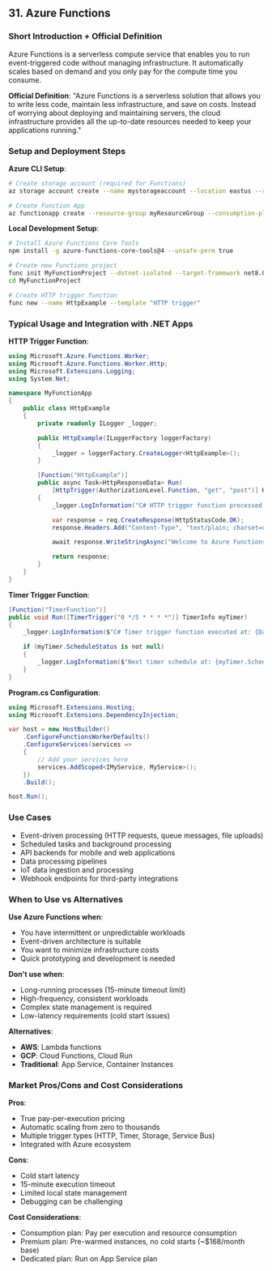 ## 31. Azure Functions

### Short Introduction + Official Definition

Azure Functions is a serverless compute service that enables you to run event-triggered code without managing infrastructure. It automatically scales based on demand and you only pay for the compute time you consume.

**Official Definition**: "Azure Functions is a serverless solution that allows you to write less code, maintain less infrastructure, and save on costs. Instead of worrying about deploying and maintaining servers, the cloud infrastructure provides all the up-to-date resources needed to keep your applications running."

### Setup and Deployment Steps

**Azure CLI Setup**:

```bash
# Create storage account (required for Functions)
az storage account create --name mystorageaccount --location eastus --resource-group myResourceGroup --sku Standard_LRS

# Create Function App
az functionapp create --resource-group myResourceGroup --consumption-plan-location eastus --runtime dotnet-isolated --runtime-version 8 --functions-version 4 --name myFunctionApp --storage-account mystorageaccount
```

**Local Development Setup**:

```bash
# Install Azure Functions Core Tools
npm install -g azure-functions-core-tools@4 --unsafe-perm true

# Create new Functions project
func init MyFunctionProject --dotnet-isolated --target-framework net8.0
cd MyFunctionProject

# Create HTTP trigger function
func new --name HttpExample --template "HTTP trigger"
```

### Typical Usage and Integration with .NET Apps

**HTTP Trigger Function**:

```csharp
using Microsoft.Azure.Functions.Worker;
using Microsoft.Azure.Functions.Worker.Http;
using Microsoft.Extensions.Logging;
using System.Net;

namespace MyFunctionApp
{
    public class HttpExample
    {
        private readonly ILogger _logger;

        public HttpExample(ILoggerFactory loggerFactory)
        {
            _logger = loggerFactory.CreateLogger<HttpExample>();
        }

        [Function("HttpExample")]
        public async Task<HttpResponseData> Run(
            [HttpTrigger(AuthorizationLevel.Function, "get", "post")] HttpRequestData req)
        {
            _logger.LogInformation("C# HTTP trigger function processed a request.");

            var response = req.CreateResponse(HttpStatusCode.OK);
            response.Headers.Add("Content-Type", "text/plain; charset=utf-8");

            await response.WriteStringAsync("Welcome to Azure Functions!");

            return response;
        }
    }
}
```

**Timer Trigger Function**:

```csharp
[Function("TimerFunction")]
public void Run([TimerTrigger("0 */5 * * * *")] TimerInfo myTimer)
{
    _logger.LogInformation($"C# Timer trigger function executed at: {DateTime.Now}");

    if (myTimer.ScheduleStatus is not null)
    {
        _logger.LogInformation($"Next timer schedule at: {myTimer.ScheduleStatus.Next}");
    }
}
```

**Program.cs Configuration**:

```csharp
using Microsoft.Extensions.Hosting;
using Microsoft.Extensions.DependencyInjection;

var host = new HostBuilder()
    .ConfigureFunctionsWorkerDefaults()
    .ConfigureServices(services =>
    {
        // Add your services here
        services.AddScoped<IMyService, MyService>();
    })
    .Build();

host.Run();
```

### Use Cases

- Event-driven processing (HTTP requests, queue messages, file uploads)
- Scheduled tasks and background processing
- API backends for mobile and web applications
- Data processing pipelines
- IoT data ingestion and processing
- Webhook endpoints for third-party integrations

### When to Use vs Alternatives

**Use Azure Functions when**:

- You have intermittent or unpredictable workloads
- Event-driven architecture is suitable
- You want to minimize infrastructure costs
- Quick prototyping and development is needed

**Don't use when**:

- Long-running processes (15-minute timeout limit)
- High-frequency, consistent workloads
- Complex state management is required
- Low-latency requirements (cold start issues)

**Alternatives**:

- **AWS**: Lambda functions
- **GCP**: Cloud Functions, Cloud Run
- **Traditional**: App Service, Container Instances

### Market Pros/Cons and Cost Considerations

**Pros**:

- True pay-per-execution pricing
- Automatic scaling from zero to thousands
- Multiple trigger types (HTTP, Timer, Storage, Service Bus)
- Integrated with Azure ecosystem

**Cons**:

- Cold start latency
- 15-minute execution timeout
- Limited local state management
- Debugging can be challenging

**Cost Considerations**:

- Consumption plan: Pay per execution and resource consumption
- Premium plan: Pre-warmed instances, no cold starts (~$168/month base)
- Dedicated plan: Run on App Service plan
